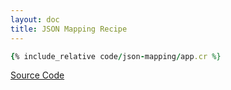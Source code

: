 ```yaml
---
layout: doc
title: JSON Mapping Recipe
---
```


```ruby
{% include_relative code/json-mapping/app.cr %}
```

[Source Code](https://github.com/kemalcr/kemalcr.com/tree/master/_cookbook/code/json-mapping)
